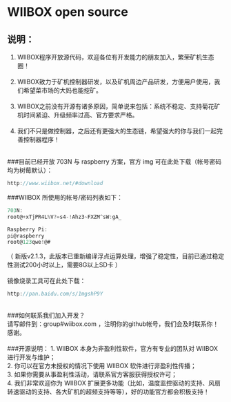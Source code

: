 WIIBOX open source
==============================
说明：
------------------------------
1. WIIBOX程序开放源代码，欢迎各位有开发能力的朋友加入，繁荣矿机生态圈！<br/><br/>
2. WIIBOX致力于矿机控制器研发，以及矿机周边产品研发，方便用户使用，我们希望菜市场的大妈也能挖矿。<br/><br/>
3. WIIBOX之前没有开源有诸多原因，简单说来包括：系统不稳定、支持菊花矿机时间紧迫、升级频率过高、官方要求严格。<br/><br/>
4. 我们不只是做控制器，之后还有更强大的生态链，希望强大的你与我们一起完善控制器程序！<br/><br/>

###目前已经开放 703N 与 raspberry 方案，官方 img 可在此处下载（帐号密码均为树莓默认）：<br/>
```ObjectiveC
http://www.wiibox.net/#download
```
###WIIBOX 所使用的帐号/密码列表如下：<br/>
```ObjectiveC
703N:
root@+xTjPR4L%V?=s4-!Ahz3~FXZM^sW:gA_

Raspberry Pi:
pi@raspberry
root@123qwe!@#
```
（ 新版v2.1.3，此版本已重新编译浮点运算处理，增强了稳定性，目前已通过稳定性测试200小时以上，需要8G以上SD卡 ）<br/>
<br/>
   镜像烧录工具可在此处下载：<br/>
```ObjectiveC
http://pan.baidu.com/s/1mgshP9Y
```
<br/>
###如何联系我们加入开发？<br/>
请写邮件到：group#wiibox.com ，注明你的github帐号，我们会及时联系你！感谢。<br/><br/>
###开源说明：
1. WIIBOX 本身为非盈利性软件，官方有专业的团队对 WIIBOX 进行开发与维护；<br/>
2. 你可以在官方未授权的情况下使用 WIIBOX 软件进行非盈利性传播；<br/>
3. 如果你需要从事盈利性活动，请联系官方客服获得授权许可；<br/>
4. 我们非常欢迎你为 WIIBOX 扩展更多功能（比如，温度监控驱动的支持、风扇转速驱动的支持、各大矿机的超频支持等等），好的功能官方都会积极支持！<br/>
